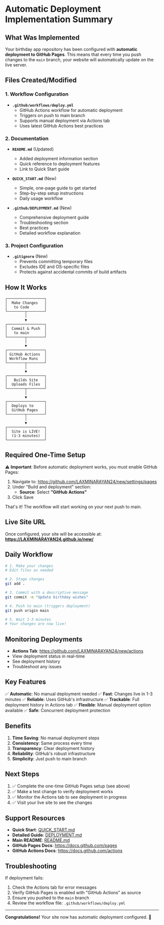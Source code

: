 # Automatic Deployment Implementation Summary

## What Was Implemented

Your birthday app repository has been configured with **automatic deployment to GitHub Pages**. This means that every time you push changes to the `main` branch, your website will automatically update on the live server.

## Files Created/Modified

### 1. Workflow Configuration
- **`.github/workflows/deploy.yml`**
  - GitHub Actions workflow for automatic deployment
  - Triggers on push to main branch
  - Supports manual deployment via Actions tab
  - Uses latest GitHub Actions best practices

### 2. Documentation
- **`README.md`** (Updated)
  - Added deployment information section
  - Quick reference to deployment features
  - Link to Quick Start guide

- **`QUICK_START.md`** (New)
  - Simple, one-page guide to get started
  - Step-by-step setup instructions
  - Daily usage workflow

- **`.github/DEPLOYMENT.md`** (New)
  - Comprehensive deployment guide
  - Troubleshooting section
  - Best practices
  - Detailed workflow explanation

### 3. Project Configuration
- **`.gitignore`** (New)
  - Prevents committing temporary files
  - Excludes IDE and OS-specific files
  - Protects against accidental commits of build artifacts

## How It Works

```
┌─────────────────┐
│  Make Changes   │
│   to Code       │
└────────┬────────┘
         │
         ▼
┌─────────────────┐
│  Commit & Push  │
│   to main       │
└────────┬────────┘
         │
         ▼
┌─────────────────┐
│ GitHub Actions  │
│ Workflow Runs   │
└────────┬────────┘
         │
         ▼
┌─────────────────┐
│   Builds Site   │
│  Uploads Files  │
└────────┬────────┘
         │
         ▼
┌─────────────────┐
│  Deploys to     │
│  GitHub Pages   │
└────────┬────────┘
         │
         ▼
┌─────────────────┐
│  Site is LIVE!  │
│  (1-3 minutes)  │
└─────────────────┘
```

## Required One-Time Setup

⚠️ **Important**: Before automatic deployment works, you must enable GitHub Pages:

1. Navigate to: https://github.com/LAXMINARAYAN24/new/settings/pages
2. Under "Build and deployment" section:
   - **Source**: Select **"GitHub Actions"**
3. Click Save

That's it! The workflow will start working on your next push to main.

## Live Site URL

Once configured, your site will be accessible at:
**https://LAXMINARAYAN24.github.io/new/**

## Daily Workflow

```bash
# 1. Make your changes
# Edit files as needed

# 2. Stage changes
git add .

# 3. Commit with a descriptive message
git commit -m "Update birthday wishes"

# 4. Push to main (triggers deployment)
git push origin main

# 5. Wait 1-3 minutes
# Your changes are now live!
```

## Monitoring Deployments

- **Actions Tab**: https://github.com/LAXMINARAYAN24/new/actions
- View deployment status in real-time
- See deployment history
- Troubleshoot any issues

## Key Features

✅ **Automatic**: No manual deployment needed
✅ **Fast**: Changes live in 1-3 minutes
✅ **Reliable**: Uses GitHub's infrastructure
✅ **Trackable**: Full deployment history in Actions tab
✅ **Flexible**: Manual deployment option available
✅ **Safe**: Concurrent deployment protection

## Benefits

1. **Time Saving**: No manual deployment steps
2. **Consistency**: Same process every time
3. **Transparency**: Clear deployment history
4. **Reliability**: GitHub's robust infrastructure
5. **Simplicity**: Just push to main branch

## Next Steps

1. ✅ Complete the one-time GitHub Pages setup (see above)
2. ✅ Make a test change to verify deployment works
3. ✅ Monitor the Actions tab to see deployment in progress
4. ✅ Visit your live site to see the changes

## Support Resources

- **Quick Start**: [QUICK_START.md](../QUICK_START.md)
- **Detailed Guide**: [DEPLOYMENT.md](DEPLOYMENT.md)
- **Main README**: [README.md](../README.md)
- **GitHub Pages Docs**: https://docs.github.com/pages
- **GitHub Actions Docs**: https://docs.github.com/actions

## Troubleshooting

If deployment fails:
1. Check the Actions tab for error messages
2. Verify GitHub Pages is enabled with "GitHub Actions" as source
3. Ensure you pushed to the `main` branch
4. Review the workflow file: `.github/workflows/deploy.yml`

---

**Congratulations!** Your site now has automatic deployment configured. 🎉
